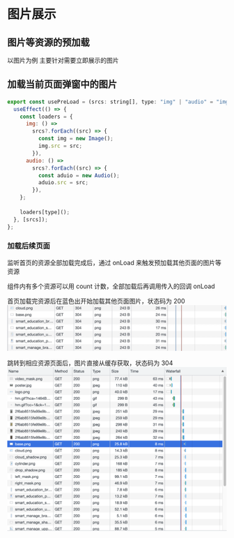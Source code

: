 # 图片展示

## 图片等资源的预加载

以图片为例
主要针对需要立即展示的图片

## 加载当前页面弹窗中的图片

```js
export const usePreLoad = (srcs: string[], type: "img" | "audio" = "img") => {
  useEffect(() => {
    const loaders = {
      img: () =>
        srcs?.forEach((src) => {
          const img = new Image();
          img.src = src;
        }),
      audio: () =>
        srcs?.forEach((src) => {
          const aduio = new Audio();
          aduio.src = src;
        }),
    };

    loaders[type]();
  }, [srcs]);
};
```

### 加载后续页面

监听首页的资源全部加载完成后，通过 onLoad 来触发预加载其他页面的图片等资源

组件内有多个资源可以用 count 计数，全部加载后再调用传入的回调 onLoad

首页加载完资源后在蓝色出开始加载其他页面图片，状态码为 200
![4-1](./img/4-1.jpg)

跳转到相应资源页面后，图片直接从缓存获取，状态码为 304
![4-2](./img/4-2.jpg)
